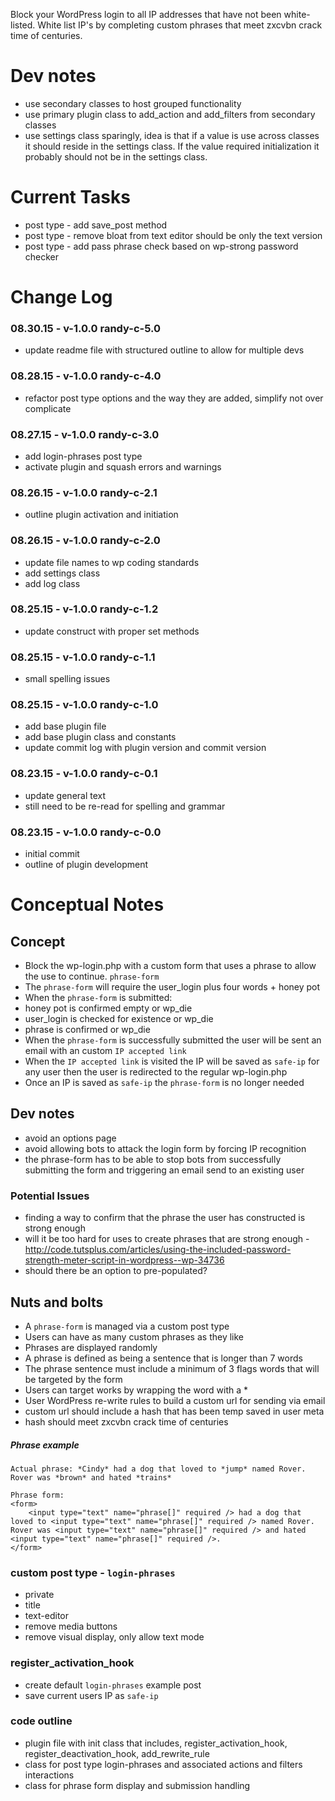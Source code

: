 Block your WordPress login to all IP addresses that have not been white-listed. White list IP's by completing custom phrases that meet zxcvbn crack time of centuries.

Dev notes
====================

- use secondary classes to host grouped functionality
- use primary plugin class to add_action and add_filters from secondary classes
- use settings class sparingly, idea is that if a value is use across classes it should reside in the settings class. If the value required initialization it probably should not be in the settings class.

Current Tasks
====================

- post type - add save_post method
- post type - remove bloat from text editor should be only the text version
- post type - add pass phrase check based on wp-strong password checker

Change Log
====================

### 08.30.15 - v-1.0.0 randy-c-5.0
- update readme file with structured outline to allow for multiple devs

### 08.28.15 - v-1.0.0 randy-c-4.0
- refactor post type options and the way they are added, simplify not over complicate

### 08.27.15 - v-1.0.0 randy-c-3.0
- add login-phrases post type
- activate plugin and squash errors and warnings

### 08.26.15 - v-1.0.0 randy-c-2.1
- outline plugin activation and initiation

### 08.26.15 - v-1.0.0 randy-c-2.0
- update file names to wp coding standards
- add settings class
- add log class

### 08.25.15 - v-1.0.0 randy-c-1.2
- update construct with proper set methods

### 08.25.15 - v-1.0.0 randy-c-1.1
- small spelling issues

### 08.25.15 - v-1.0.0 randy-c-1.0
- add base plugin file
- add base plugin class and constants
- update commit log with plugin version and commit version

### 08.23.15 - v-1.0.0 randy-c-0.1
- update general text
- still need to be re-read for spelling and grammar

### 08.23.15 - v-1.0.0 randy-c-0.0
- initial commit
- outline of plugin development

Conceptual Notes
====================

## Concept

- Block the wp-login.php with a custom form that uses a phrase to allow the use to continue. `phrase-form`
- The `phrase-form` will require the user_login plus four words + honey pot
- When the `phrase-form` is submitted:
- honey pot is confirmed empty or wp_die
- user_login is checked for existence or wp_die
- phrase is confirmed or wp_die
- When the `phrase-form` is successfully submitted the user will be sent an email with an custom `IP accepted link`
- When the `IP accepted link` is visited the IP will be saved as `safe-ip` for any user then the user is redirected to the regular wp-login.php
- Once an IP is saved as `safe-ip` the `phrase-form` is no longer needed

## Dev notes

- avoid an options page
- avoid allowing bots to attack the login form by forcing IP recognition
- the phrase-form has to be able to stop bots from successfully submitting the form and triggering an email send to an existing user

### Potential Issues

- finding a way to confirm that the phrase the user has constructed is strong enough
- will it be too hard for uses to create phrases that are strong enough - http://code.tutsplus.com/articles/using-the-included-password-strength-meter-script-in-wordpress--wp-34736
- should there be an option to pre-populated?

## Nuts and bolts

- A `phrase-form` is managed via a custom post type
- Users can have as many custom phrases as they like
- Phrases are displayed randomly
- A phrase is defined as being a sentence that is longer than 7 words
- The phrase sentence must include a minimum of 3 flags words that will be targeted by the form
- Users can target works by wrapping the word with a \*
- User WordPress re-write rules to build a custom url for sending via email
- custom url should include a hash that has been temp saved in user meta
- hash should meet zxcvbn crack time of centuries

##### Phrase example
```
Actual phrase: *Cindy* had a dog that loved to *jump* named Rover. Rover was *brown* and hated *trains*

Phrase form:
<form>
    <input type="text" name="phrase[]" required /> had a dog that loved to <input type="text" name="phrase[]" required /> named Rover. Rover was <input type="text" name="phrase[]" required /> and hated <input type="text" name="phrase[]" required />.
</form>
```

### custom post type - `login-phrases`

- private
- title
- text-editor
- remove media buttons
- remove visual display, only allow text mode

### register_activation_hook

- create default `login-phrases` example post
- save current users IP as `safe-ip`

### code outline
- plugin file with init class that includes, register_activation_hook, register_deactivation_hook, add_rewrite_rule
- class for post type login-phrases and associated actions and filters interactions
- class for phrase form display and submission handling
